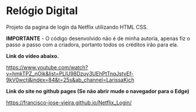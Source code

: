 # Relógio Digital
Projeto da pagina de login da Netflix utilizando HTML CSS.

**IMPORTANTE** - O código desenvolvido não é de minha autoria, apenas fiz o passo a passo com a criadora, portanto todos os créditos irão para ela.

**Link do vídeo abaixo.**

https://www.youtube.com/watch?v=hmkTPZ_nOik&list=PLlU98Dzuy3UEhPtTnqJstyEf-9kV0wctj&index=84&t=25s&ab_channel=LarissaKich

**Link do site no github pages (Se não abrir mude o navegador para o Edge)**

https://francisco-jose-vieira.github.io/Netflix_Login/
